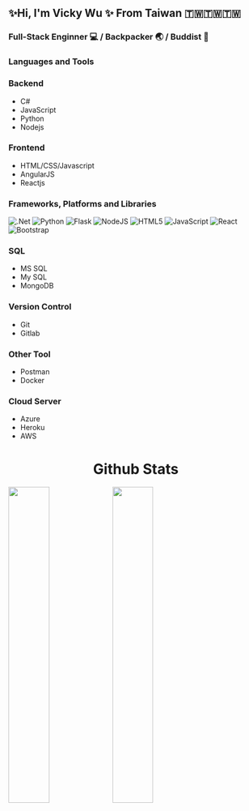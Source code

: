 ## ✨Hi, I'm Vicky Wu ✨ From Taiwan 🇹🇼🇹🇼🇹🇼

### Full-Stack Enginner :computer: / Backpacker :earth_asia: / Buddist :pray:

### Languages and Tools
### Backend
   - C#
   - JavaScript
   - Python
   - Nodejs
### Frontend
   - HTML/CSS/Javascript
   - AngularJS
   - Reactjs
   
### Frameworks, Platforms and Libraries
![.Net](https://img.shields.io/badge/.NET-5C2D91?style=for-the-badge&logo=.net&logoColor=white)
![Python](https://img.shields.io/badge/python-3670A0?style=for-the-badge&logo=python&logoColor=ffdd54)
![Flask](https://img.shields.io/badge/flask-%23000.svg?style=for-the-badge&logo=flask&logoColor=white)
![NodeJS](https://img.shields.io/badge/node.js-6DA55F?style=for-the-badge&logo=node.js&logoColor=white)
![HTML5](https://img.shields.io/badge/html5-%23E34F26.svg?style=for-the-badge&logo=html5&logoColor=white)
![JavaScript](https://img.shields.io/badge/javascript-%23323330.svg?style=for-the-badge&logo=javascript&logoColor=%23F7DF1E)
![React](https://img.shields.io/badge/react-%2320232a.svg?style=for-the-badge&logo=react&logoColor=%2361DAFB)
![Bootstrap](https://img.shields.io/badge/bootstrap-%23563D7C.svg?style=for-the-badge&logo=bootstrap&logoColor=white)

### SQL
   - MS SQL
   - My SQL
   - MongoDB
### Version Control
   - Git
   - Gitlab
### Other Tool 
   - Postman
   - Docker
### Cloud Server 
   - Azure
   - Heroku
   - AWS
<h1 align="center">Github Stats</h1>
<div>
<img width="40%"  src="https://github-readme-stats.vercel.app/api?username=ding25025&show_icons=true">
<img width="40%" src="https://github-readme-stats.vercel.app/api/top-langs/?username=ding25025&layout=compact">
</div>
<!--
**ding25025/ding25025** is a ✨ _special_ ✨ repository because its `README.md` (this file) appears on your GitHub profile.

Here are some ideas to get you started:

- 🔭 I’m currently working on ...
- 🌱 I’m currently learning ...
- 👯 I’m looking to collaborate on ...
- 🤔 I’m looking for help with ...
- 💬 Ask me about ...
- 📫 How to reach me: ...
- 😄 Pronouns: ...
- ⚡ Fun fact: ...
-->
